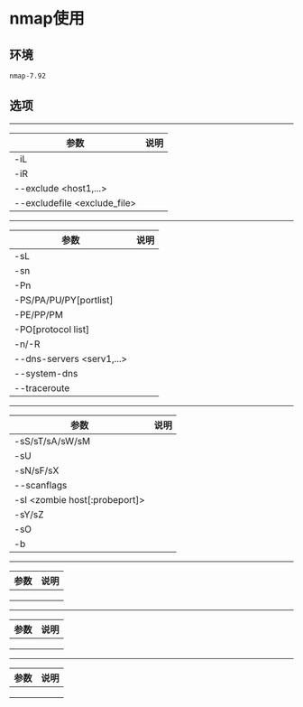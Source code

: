 # nmap使用

## 环境

```
nmap-7.92
```

## 选项

****

|参数|说明|
|----|----|
|-iL <inputfilename>||
|-iR <num hosts>||
|--exclude <host1,...>||
|--excludefile <exclude_file>||
  
****
  
|参数|说明|
|----|----|
|-sL||
|-sn||
|-Pn||
|-PS/PA/PU/PY[portlist]||
|-PE/PP/PM||
|-PO[protocol list]||  
|-n/-R||
|--dns-servers <serv1,...>||  
|--system-dns||
|--traceroute||  
  
****
  
|参数|说明|
|----|----|
|-sS/sT/sA/sW/sM||
|-sU||
|-sN/sF/sX||
|--scanflags <flags>||
|-sI <zombie host[:probeport]>||
|-sY/sZ||
|-sO||
|-b||


****
  
|参数|说明|
|----|----|
|||
|||
|||
  
****
  
|参数|说明|
|----|----|
|||
|||
|||

****
  
|参数|说明|
|----|----|
|||
|||
|||
